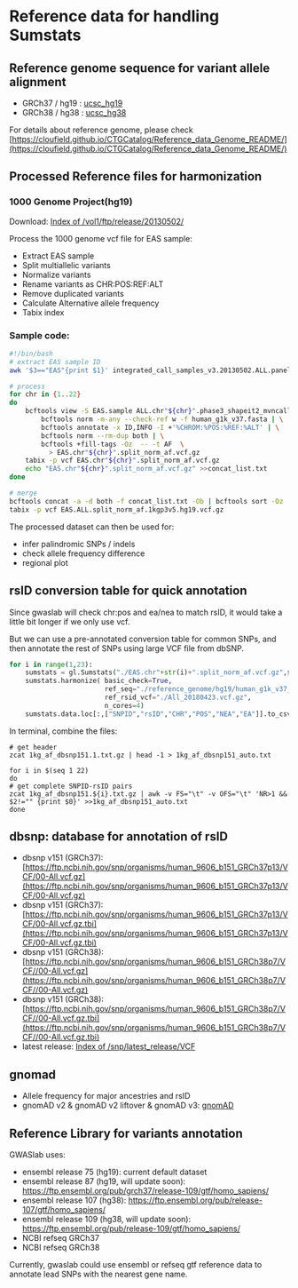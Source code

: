 # Reference data for handling Sumstats
## Reference genome sequence for variant allele alignment

- GRCh37 / hg19 : [ucsc_hg19](http://hgdownload.cse.ucsc.edu/goldenpath/hg19/bigZips/)
- GRCh38 / hg38 : [ucsc_hg38](https://hgdownload.soe.ucsc.edu/goldenPath/hg38/bigZips/)

For details about reference genome, please check [https://cloufield.github.io/CTGCatalog/Reference_data_Genome_README/](https://cloufield.github.io/CTGCatalog/Reference_data_Genome_README/)

## Processed Reference files for harmonization
### 1000 Genome Project(hg19)
Download:
[Index of /vol1/ftp/release/20130502/](http://ftp.1000genomes.ebi.ac.uk/vol1/ftp/release/20130502/)



Process the 1000 genome vcf file for EAS sample:

- Extract EAS sample
- Split multiallelic variants
- Normalize variants
- Rename variants as CHR:POS:REF:ALT
- Remove duplicated variants
- Calculate Alternative allele frequency
- Tabix index

### Sample code:
```bash
#!/bin/bash
# extract EAS sample ID
awk '$3=="EAS"{print $1}' integrated_call_samples_v3.20130502.ALL.panel >EAS.sample

# process
for chr in {1..22}
do
    bcftools view -S EAS.sample ALL.chr"${chr}".phase3_shapeit2_mvncall_integrated_v5a.20130502.genotypes.vcf.gz | \
        bcftools norm -m-any --check-ref w -f human_g1k_v37.fasta | \
        bcftools annotate -x ID,INFO -I +'%CHROM:%POS:%REF:%ALT' | \
        bcftools norm --rm-dup both | \
        bcftools +fill-tags -Oz  -- -t AF  \
          > EAS.chr"${chr}".split_norm_af.vcf.gz
    tabix -p vcf EAS.chr"${chr}".split_norm_af.vcf.gz
    echo "EAS.chr"${chr}".split_norm_af.vcf.gz" >>concat_list.txt 
done

# merge
bcftools concat -a -d both -f concat_list.txt -Ob | bcftools sort -Oz  > EAS.ALL.split_norm_af.1kgp3v5.hg19.vcf.gz
tabix -p vcf EAS.ALL.split_norm_af.1kgp3v5.hg19.vcf.gz
```
The processed dataset can then be used for:

- infer palindromic SNPs / indels
- check allele frequency difference 
- regional plot

## rsID conversion table for quick annotation
Since gwaslab will check chr:pos and ea/nea to match rsID, it would take a little bit longer if we only use vcf. 

But we can use a pre-annotated conversion table for common SNPs, and then annotate the rest of SNPs using large VCF file from dbSNP. 
```python
for i in range(1,23):
    sumstats = gl.Sumstats("./EAS.chr"+str(i)+".split_norm_af.vcf.gz",snpid="ID",fmt="vcf")
    sumstats.harmonize( basic_check=True,
                        ref_seq="./reference_genome/hg19/human_g1k_v37_decoy.fasta",
                        ref_rsid_vcf="./All_20180423.vcf.gz", 
                        n_cores=4)
    sumstats.data.loc[:,["SNPID","rsID","CHR","POS","NEA","EA"]].to_csv("./1kg_af_dbsnp151."+str(i)+".txt.gz","\t",index=None)
```

In terminal, combine the files:
```
# get header
zcat 1kg_af_dbsnp151.1.txt.gz | head -1 > 1kg_af_dbsnp151_auto.txt

for i in $(seq 1 22)
do
# get complete SNPID-rsID pairs
zcat 1kg_af_dbsnp151.${i}.txt.gz | awk -v FS="\t" -v OFS="\t" 'NR>1 && $2!="" {print $0}' >>1kg_af_dbsnp151_auto.txt
done
```

## dbsnp: database for annotation of rsID

- dbsnp v151 (GRCh37): [https://ftp.ncbi.nih.gov/snp/organisms/human_9606_b151_GRCh37p13/VCF/00-All.vcf.gz](https://ftp.ncbi.nih.gov/snp/organisms/human_9606_b151_GRCh37p13/VCF/00-All.vcf.gz)
- dbsnp v151 (GRCh37): [https://ftp.ncbi.nih.gov/snp/organisms/human_9606_b151_GRCh37p13/VCF/00-All.vcf.gz.tbi](https://ftp.ncbi.nih.gov/snp/organisms/human_9606_b151_GRCh37p13/VCF/00-All.vcf.gz.tbi)
- dbsnp v151 (GRCh38): [https://ftp.ncbi.nih.gov/snp/organisms/human_9606_b151_GRCh38p7/VCF//00-All.vcf.gz](https://ftp.ncbi.nih.gov/snp/organisms/human_9606_b151_GRCh38p7/VCF//00-All.vcf.gz)
- dbsnp v151 (GRCh38): [https://ftp.ncbi.nih.gov/snp/organisms/human_9606_b151_GRCh38p7/VCF//00-All.vcf.gz.tbi](https://ftp.ncbi.nih.gov/snp/organisms/human_9606_b151_GRCh38p7/VCF//00-All.vcf.gz.tbi)
- latest release: [Index of /snp/latest_release/VCF](https://ftp.ncbi.nih.gov/snp/latest_release/VCF/)

## gnomad

- Allele frequency for major ancestries and rsID
- gnomAD v2 & gnomAD v2 liftover & gnomAD v3:   [gnomAD](https://gnomad.broadinstitute.org/downloads)    


## Reference Library for variants annotation 

GWASlab uses:
- ensembl release 75 (hg19): current default dataset
- ensembl release 87 (hg19, will update soon): https://ftp.ensembl.org/pub/grch37/release-109/gtf/homo_sapiens/
- ensembl release 107 (hg38):  https://ftp.ensembl.org/pub/release-107/gtf/homo_sapiens/
- ensembl release 109 (hg38, will update soon):  https://ftp.ensembl.org/pub/release-109/gtf/homo_sapiens/
- NCBI refseq GRCh37
- NCBI refseq GRCh38

Currently, gwaslab could use ensembl or refseq gtf reference data to annotate lead SNPs with the nearest gene name.
